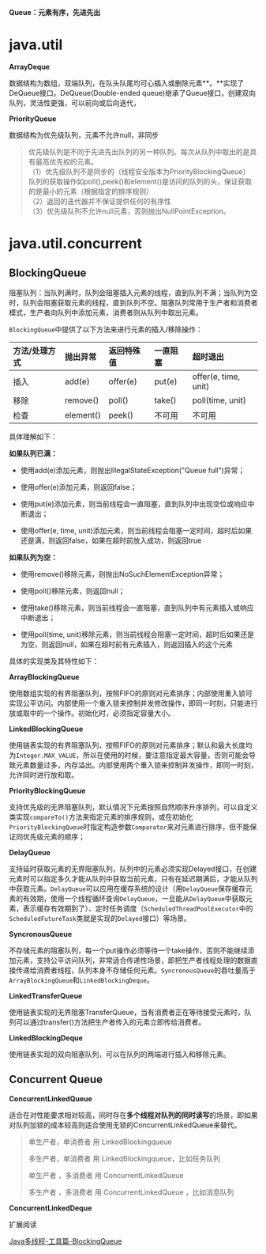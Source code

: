 **Queue：元素有序，先进先出**

# java.util

**ArrayDeque**

数据结构为数组，双端队列，在队头队尾均可心插入或删除元素**。**实现了DeQueue接口。DeQueue\(Double-ended queue\)继承了Queue接口，创建双向队列，灵活性更强，可以前向或后向迭代，

**PriorityQueue**

数据结构为优先级队列，元素不允许null，非同步

> 优先级队列是不同于先进先出队列的另一种队列。每次从队列中取出的是具有最高优先权的元素。  
> （1）优先级队列不是同步的（线程安全版本为PriorityBlockingQueue）  
> 队列的获取操作如poll\(\),peek\(\)和element\(\)是访问的队列的头，保证获取的是最小的元素（根据指定的排序规则）  
> （2）返回的迭代器并不保证提供任何的有序性  
> （3）优先级队列不允许null元素，否则抛出NullPointException。

# java.util.concurrent

## BlockingQueue

阻塞队列：当队列满时，队列会阻塞插入元素的线程，直到队列不满；当队列为空时，队列会阻塞获取元素的线程，直到队列不空。阻塞队列常用于生产者和消费者模式，生产者向队列中添加元素，消费者则从队列中取出元素。

`BlockingQueue`中提供了以下方法来进行元素的插入/移除操作：

| 方法/处理方式 | 抛出异常 | 返回特殊值 | 一直阻塞 | 超时退出 |
| :--- | :--- | :--- | :--- | :--- |
| 插入 | add\(e\) | offer\(e\) | put\(e\) | offer\(e, time, unit\) |
| 移除 | remove\(\) | poll\(\) | take\(\) | poll\(time, unit\) |
| 检查 | element\(\) | peek\(\) | 不可用 | 不可用 |

具体理解如下：

**如果队列已满：**

* 使用add\(e\)添加元素，则抛出IllegalStateException\("Queue full"\)异常；

* 使用offer\(e\)添加元素，则返回false；

* 使用put\(e\)添加元素，则当前线程会一直阻塞，直到队列中出现空位或响应中断退出；

* 使用offer\(e, time, unit\)添加元素，则当前线程会阻塞一定时间，超时后如果还是满，则返回false，如果在超时前放入成功，则返回true

**如果队列为空：**

* 使用remove\(\)移除元素，则抛出NoSuchElementException异常；

* 使用poll\(\)移除元素，则返回null；

* 使用take\(\)移除元素，则当前线程会一直阻塞，直到队列中有元素插入或响应中断退出；

* 使用poll\(time, unit\)移除元素，则当前线程会阻塞一定时间，超时后如果还是为空，则返回null，如果在超时前有元素插入，则返回插入的这个元素

具体的实现类及其特性如下：

**ArrayBlockingQueue**

使用数组实现的有界阻塞队列，按照FIFO的原则对元素排序；内部使用重入锁可实现公平访问。内部使用一个重入锁来控制并发修改操作，即同一时刻，只能进行放或取中的一个操作。初始化时，必须指定容量大小。

**LinkedBlockingQueue**

使用链表实现的有界阻塞队列，按照FIFO的原则对元素排序；默认和最大长度均为`Integer.MAX_VALUE`，所以在使用的时候，要注意指定最大容量，否则可能会导致元素数量过多，内存溢出。内部使用两个重入锁来控制并发操作，即同一时刻，允许同时进行放和取。

**PriorityBlockingQueue**

支持优先级的无界阻塞队列，默认情况下元素按照自然顺序升序排列，可以自定义类实现`compareTo()`方法来指定元素的排序规则，或在初始化`PriorityBlockingQueue`时指定构造参数`Comparator`来对元素进行排序，但不能保证同优先级元素的顺序；

**DelayQueue**

支持延时获取元素的无界阻塞队列，队列中的元素必须实现Delayed接口，在创建元素时可以指定多久才能从队列中获取当前元素，只有在延迟期满后，才能从队列中获取元素。`DelayQueue`可以应用在缓存系统的设计（用`DelayQueue`保存缓存元素的有效期，使用一个线程循环查询`DelayQueue`，一旦能从`DelayQueue`中获取元素，表示缓存有效期到了）、定时任务调度（`ScheduledThreadPoolExecutor`中的`ScheduledFutureTask`类就是实现的`Delayed`接口）等场景。

**SyncronousQueue**

不存储元素的阻塞队列，每一个put操作必须等待一个take操作，否则不能继续添加元素，支持公平访问队列，非常适合传递性场景，即把生产者线程处理的数据直接传递给消费者线程，队列本身不存储任何元素。`SyncronousQueue`的吞吐量高于`ArrayBlockingQueue`和`LinkedBlockingDeque`。

**LinkedTransferQueue**

使用链表实现的无界阻塞TransferQueue，当有消费者正在等待接受元素时，队列可以通过transfer\(\)方法把生产者传入的元素立即传给消费者。

**LinkedBlockingDeque**

使用链表实现的双向阻塞队列，可以在队列的两端进行插入和移除元素。

## Concurrent Queue

**ConcurrentLinkedQueue**

适合在对性能要求相对较高，同时存在**多个线程对队列的同时读写**的场景，即如果对队列加锁的成本较高则适合使用无锁的ConcurrentLinkedQueue来替代。

> 单生产者，单消费者 用 LinkedBlockingqueue
>
> 多生产者，单消费者 用 LinkedBlockingqueue，比如任务队列
>
> 单生产者 ，多消费者 用 ConcurrentLinkedQueue
>
> 多生产者 ，多消费者 用 ConcurrentLinkedQueue ，比如消息队列

**ConcurrentLinkedDeque**









扩展阅读

[Java多线程-工具篇-BlockingQueue](https://www.cnblogs.com/jackyuj/archive/2010/11/24/1886553.html)



